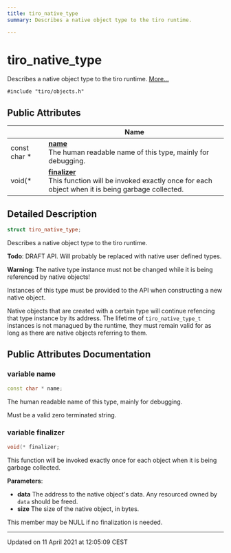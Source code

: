 ```yaml
---
title: tiro_native_type
summary: Describes a native object type to the tiro runtime. 

---
```


# tiro_native_type



Describes a native object type to the tiro runtime.  [More...](#detailed-description)


`#include "tiro/objects.h"`

## Public Attributes

|                | Name           |
| -------------- | -------------- |
| const char * | **[name](/docs/api/classes/structtiro__native__type#variable-name)** <br>The human readable name of this type, mainly for debugging.  |
| void(* | **[finalizer](/docs/api/classes/structtiro__native__type#variable-finalizer)** <br>This function will be invoked exactly once for each object when it is being garbage collected.  |

## Detailed Description

```cpp
struct tiro_native_type;
```

Describes a native object type to the tiro runtime. 

**Todo**: DRAFT API. Will probably be replaced with native user defined types.

**Warning**: The native type instance must not be changed while it is being referenced by native objects! 

Instances of this type must be provided to the API when constructing a new native object.

Native objects that are created with a certain type will continue refencing that type instance by its address. The lifetime of `tiro_native_type_t` instances is not managued by the runtime, they must remain valid for as long as there are native objects referring to them.

## Public Attributes Documentation

### variable name

```cpp
const char * name;
```

The human readable name of this type, mainly for debugging. 

Must be a valid zero terminated string. 


### variable finalizer

```cpp
void(* finalizer;
```

This function will be invoked exactly once for each object when it is being garbage collected. 

**Parameters**: 

  * **data** The address to the native object's data. Any resourced owned by `data` should be freed. 
  * **size** The size of the native object, in bytes. 


This member may be NULL if no finalization is needed.


-------------------------------

Updated on 11 April 2021 at 12:05:09 CEST